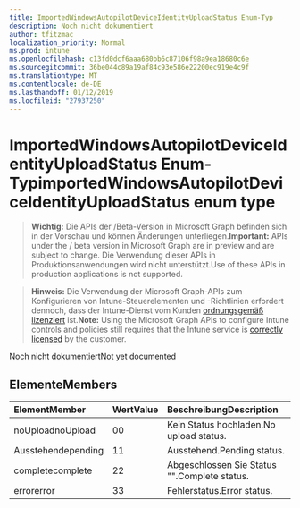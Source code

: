 ```yaml
---
title: ImportedWindowsAutopilotDeviceIdentityUploadStatus Enum-Typ
description: Noch nicht dokumentiert
author: tfitzmac
localization_priority: Normal
ms.prod: intune
ms.openlocfilehash: c13fd0dcf6aaa680bb6c87106f98a9ea18680c6e
ms.sourcegitcommit: 36be044c89a19af84c93e586e22200ec919e4c9f
ms.translationtype: MT
ms.contentlocale: de-DE
ms.lasthandoff: 01/12/2019
ms.locfileid: "27937250"
---
```

# <a name="importedwindowsautopilotdeviceidentityuploadstatus-enum-type"></a><span data-ttu-id="d858c-103">ImportedWindowsAutopilotDeviceIdentityUploadStatus Enum-Typ</span><span class="sxs-lookup"><span data-stu-id="d858c-103">importedWindowsAutopilotDeviceIdentityUploadStatus enum type</span></span>

> <span data-ttu-id="d858c-104">**Wichtig:** Die APIs der /Beta-Version in Microsoft Graph befinden sich in der Vorschau und können Änderungen unterliegen.</span><span class="sxs-lookup"><span data-stu-id="d858c-104">**Important:** APIs under the / beta version in Microsoft Graph are in preview and are subject to change.</span></span> <span data-ttu-id="d858c-105">Die Verwendung dieser APIs in Produktionsanwendungen wird nicht unterstützt.</span><span class="sxs-lookup"><span data-stu-id="d858c-105">Use of these APIs in production applications is not supported.</span></span>

> <span data-ttu-id="d858c-106">**Hinweis:** Die Verwendung der Microsoft Graph-APIs zum Konfigurieren von Intune-Steuerelementen und -Richtlinien erfordert dennoch, dass der Intune-Dienst vom Kunden [ordnungsgemäß lizenziert](https://go.microsoft.com/fwlink/?linkid=839381) ist.</span><span class="sxs-lookup"><span data-stu-id="d858c-106">**Note:** Using the Microsoft Graph APIs to configure Intune controls and policies still requires that the Intune service is [correctly licensed](https://go.microsoft.com/fwlink/?linkid=839381) by the customer.</span></span>

<span data-ttu-id="d858c-107">Noch nicht dokumentiert</span><span class="sxs-lookup"><span data-stu-id="d858c-107">Not yet documented</span></span>
## <a name="members"></a><span data-ttu-id="d858c-108">Elemente</span><span class="sxs-lookup"><span data-stu-id="d858c-108">Members</span></span>
|<span data-ttu-id="d858c-109">Element</span><span class="sxs-lookup"><span data-stu-id="d858c-109">Member</span></span>|<span data-ttu-id="d858c-110">Wert</span><span class="sxs-lookup"><span data-stu-id="d858c-110">Value</span></span>|<span data-ttu-id="d858c-111">Beschreibung</span><span class="sxs-lookup"><span data-stu-id="d858c-111">Description</span></span>|
|:---|:---|:---|
|<span data-ttu-id="d858c-112">noUpload</span><span class="sxs-lookup"><span data-stu-id="d858c-112">noUpload</span></span>|<span data-ttu-id="d858c-113">0</span><span class="sxs-lookup"><span data-stu-id="d858c-113">0</span></span>|<span data-ttu-id="d858c-114">Kein Status hochladen.</span><span class="sxs-lookup"><span data-stu-id="d858c-114">No upload status.</span></span>|
|<span data-ttu-id="d858c-115">Ausstehende</span><span class="sxs-lookup"><span data-stu-id="d858c-115">pending</span></span>|<span data-ttu-id="d858c-116">1</span><span class="sxs-lookup"><span data-stu-id="d858c-116">1</span></span>|<span data-ttu-id="d858c-117">Ausstehend.</span><span class="sxs-lookup"><span data-stu-id="d858c-117">Pending status.</span></span>|
|<span data-ttu-id="d858c-118">complete</span><span class="sxs-lookup"><span data-stu-id="d858c-118">complete</span></span>|<span data-ttu-id="d858c-119">2</span><span class="sxs-lookup"><span data-stu-id="d858c-119">2</span></span>|<span data-ttu-id="d858c-120">Abgeschlossen Sie Status "".</span><span class="sxs-lookup"><span data-stu-id="d858c-120">Complete status.</span></span>|
|<span data-ttu-id="d858c-121">error</span><span class="sxs-lookup"><span data-stu-id="d858c-121">error</span></span>|<span data-ttu-id="d858c-122">3</span><span class="sxs-lookup"><span data-stu-id="d858c-122">3</span></span>|<span data-ttu-id="d858c-123">Fehlerstatus.</span><span class="sxs-lookup"><span data-stu-id="d858c-123">Error status.</span></span>|






